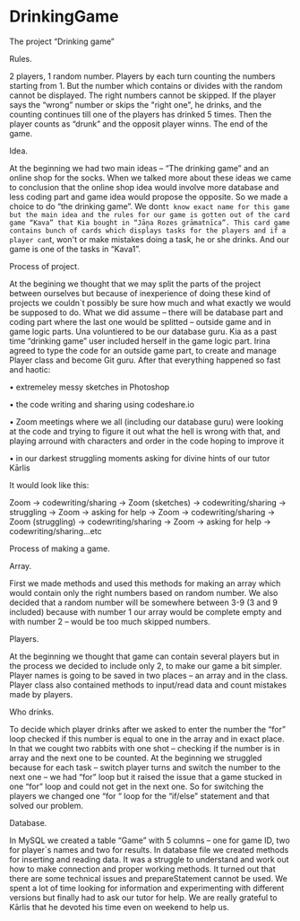 # DrinkingGame

The project “Drinking game”

Rules.

2 players, 1 random number. Players by each turn counting the numbers starting from 1. But the number which contains or divides with the random cannot be displayed. The right numbers cannot be skipped. If the player says the “wrong” number or skips the "right one", he drinks, and the counting continues till one of the players has drinked 5 times. Then the player counts as “drunk” and the opposit player winns. The end of the game.

Idea.

At the beginning we had two main ideas – “The drinking game” and an online shop for the socks. When we talked more about these ideas we came to conclusion that the online shop idea would involve more database and less coding part and game idea would propose the opposite. So we made a choice to do “the drinking game”.
We dont`t know exact name for this game but the main idea and the rules for our game is gotten out of the card game “Kava” that Kia bought in “Jāņa Rozes grāmatnīca”. This card game contains bunch of cards which displays tasks for the players and if a player can`t, won't or make mistakes doing a task, he or she drinks. And our game is one of the tasks in “Kava1”.

Process of project.

At the begining we thought that we may split the parts of the project between ourselves but because of inexperience of doing these kind of projects we couldn`t possibly be sure how much and what exactly we would be supposed to do. What we did assume – there will be database part and coding part where the last one would be splitted – outside game and in game logic parts. Una voluntiered to be our database guru. Kia as a past time “drinking game” user included herself in the game logic part. Irina agreed to type the code for an outside game part, to create and manage Player class and become Git guru. After that everything happened so fast and haotic:

•	extremeley messy sketches in Photoshop

•	the code writing and sharing using codeshare.io

•	Zoom meetings where we all (including our database guru) were looking at the code and trying to figure it out what the hell is wrong with that, and playing arround with characters and order in the code hoping to improve it

•	in our darkest struggling moments asking for divine hints of our tutor Kārlis

It would look like this:

Zoom -> codewriting/sharing -> Zoom (sketches) ->  codewriting/sharing -> struggling -> Zoom -> asking for help -> Zoom -> codewriting/sharing -> Zoom (struggling) -> codewriting/sharing -> Zoom -> asking for help -> codewriting/sharing...etc

Process of making a game.

Array.

First we made methods and used this methods for making an array which would contain only the right numbers based on random number. We also decided that a random number will be somewhere between 3-9 (3 and 9 included) because with number 1 our array would be complete empty and with number 2 – would be too much skipped numbers.

Players.

At the beginning we thought that game can contain several players but in the process we decided to include only 2, to make our game a bit simpler. Player names is going to be saved in two places – an array and in the class. Player class also contained methods to input/read data and count mistakes made by players.



Who drinks.

To decide which player drinks after we asked to enter the number the “for” loop checked if this number is equal to one in the array and in exact place. In that we cought two rabbits with one shot – checking if the number is in array and the next one to be counted. At the beginning we struggled because for each task – switch player turns and switch the number to the next one – we had “for” loop but it raised the issue that a game stucked in one “for” loop and could not get in the next one. So for switching the players we changed one “for “ loop for the “if/else” statement and that solved our problem.

Database.

In MySQL we created a table “Game” with 5 columns – one for game ID, two for player`s names and two for results. In database file we created methods for inserting and reading data. It was a struggle to understand and work out how to make connection and proper working methods. It turned out that there are some technical issues and prepareStatement cannot be used. We spent a lot of time looking for information and experimenting with different versions but finally had to ask our tutor for help. We are really grateful to Kārlis that he devoted his time even on weekend to help us. 
